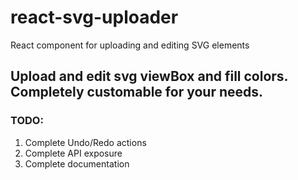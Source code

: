 # react-svg-uploader
React component for uploading and editing SVG elements

## Upload and edit svg viewBox and fill colors. Completely customable for your needs.

### TODO: 
 1. Complete Undo/Redo actions
 2. Complete API exposure
 3. Complete documentation 
